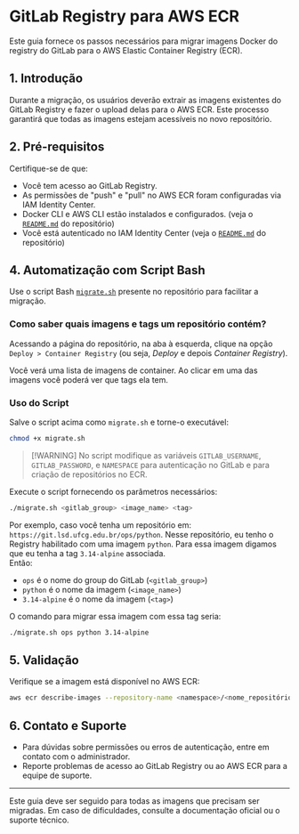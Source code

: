 # GitLab Registry para AWS ECR

Este guia fornece os passos necessários para migrar imagens Docker do registry
do GitLab para o AWS Elastic Container Registry (ECR).

## 1. Introdução

Durante a migração, os usuários deverão extrair as imagens existentes do GitLab
Registry e fazer o upload delas para o AWS ECR. Este processo garantirá que
todas as imagens estejam acessíveis no novo repositório.

## 2. Pré-requisitos

Certifique-se de que:

- Você tem acesso ao GitLab Registry.
- As permissões de "push" e "pull" no AWS ECR foram configuradas via IAM
Identity Center.
- Docker CLI e AWS CLI estão instalados e configurados. (veja o
[`README.md`](../README.md) do repositório)
- Você está autenticado no IAM Identity Center (veja o
[`README.md`](../README.md) do repositório)

## 4. Automatização com Script Bash

Use o script Bash [`migrate.sh`](./migrate.sh) presente no repositório para
facilitar a migração.

### Como saber quais imagens e tags um repositório contém?

Acessando a página do repositório, na aba à esquerda, clique na opção `Deploy >
Container Registry` (ou seja, _Deploy_ e depois _Container Registry_).

Você verá uma lista de imagens de container. Ao clicar em uma das imagens você
poderá ver que tags ela tem.

### Uso do Script

Salve o script acima como `migrate.sh` e torne-o executável:

```bash
chmod +x migrate.sh
```

> [!WARNING] No script modifique as variáveis `GITLAB_USERNAME`,
> `GITLAB_PASSWORD`, e `NAMESPACE` para autenticação no GitLab e para criação
> de repositórios no ECR.

Execute o script fornecendo os parâmetros necessários:

```bash
./migrate.sh <gitlab_group> <image_name> <tag>
```

Por exemplo, caso você tenha um repositório em: `https://git.lsd.ufcg.edu.br/ops/python`.
Nesse repositório, eu tenho o Registry habilitado com uma imagem `python`.
Para essa imagem digamos que eu tenha a tag `3.14-alpine` associada.  
Então:

- `ops` é o nome do group do GitLab (`<gitlab_group>`)
- `python` é o nome da imagem (`<image_name>`)
- `3.14-alpine` é o nome da imagem (`<tag>`)

O comando para migrar essa imagem com essa tag seria:

```bash
./migrate.sh ops python 3.14-alpine
```

## 5. Validação

Verifique se a imagem está disponível no AWS ECR:

```bash
aws ecr describe-images --repository-name <namespace>/<nome_repositório>
```

## 6. Contato e Suporte

- Para dúvidas sobre permissões ou erros de autenticação, entre em contato com
o administrador.
- Reporte problemas de acesso ao GitLab Registry ou ao AWS ECR para a equipe de suporte.

---

Este guia deve ser seguido para todas as imagens que precisam ser migradas. Em
caso de dificuldades, consulte a documentação oficial ou o suporte técnico.
